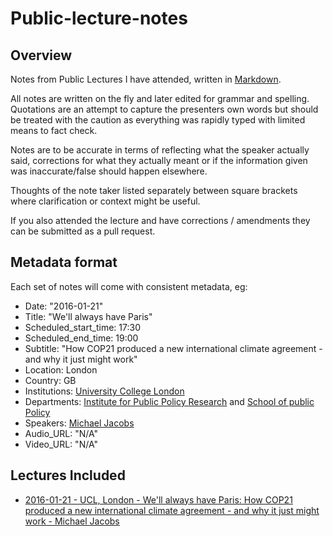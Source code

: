 # Public-lecture-notes

## Overview
Notes from Public Lectures I have attended, written in [Markdown](https://daringfireball.net/projects/markdown/).

All notes are written on the fly and later edited for grammar and spelling.
Quotations are an attempt to capture the presenters own words but should be treated with the caution as everything was rapidly typed with limited means to fact check.

Notes are to be accurate in terms of reflecting what the speaker actually said, corrections for what they actually meant or if the information given was inaccurate/false should happen elsewhere.

Thoughts of the note taker listed separately between square brackets where clarification or context might be useful.

If you also attended the lecture and have corrections / amendments they can be submitted as a pull request.

## Metadata format
Each set of notes will come with consistent metadata, eg:

- Date: "2016-01-21"
- Title: "We'll always have Paris"
- Scheduled_start_time: 17:30
- Scheduled_end_time: 19:00
- Subtitle: "How COP21 produced a new international climate agreement - and why it just might work"
- Location: London
- Country: GB
- Institutions: [University College London](https://www.ucl.ac.uk/)
- Departments: [Institute for Public Policy Research](https://www.ucl.ac.uk/public-policy) and [School of public Policy](https://www.ucl.ac.uk/public-policy)
- Speakers: [Michael Jacobs](http://www.michaeljacobs.org/)
- Audio_URL: "N/A"
- Video_URL: "N/A"

## Lectures Included

- [2016-01-21 - UCL, London - We'll always have Paris: How COP21 produced a new international climate agreement - and why it just might work - Michael Jacobs](https://github.com/huwd/Public-lecture-notes/blob/master/2016-01-21%20-%20UCL%2C%20London%20-%20We'll%20always%20have%20Paris:%20How%20COP21%20produced%20a%20new%20international%20climate%20agreement%20-%20and%20why%20it%20just%20might%20work%20-%20Michael%20Jacobs.md)
